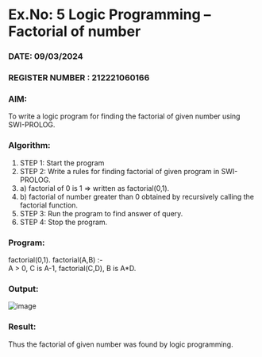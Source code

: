 # Ex.No: 5   Logic Programming – Factorial of number   
### DATE: 09/03/2024                                                                            
### REGISTER NUMBER : 212221060166
### AIM: 
To  write  a logic program for finding the factorial of given number using SWI-PROLOG. 
### Algorithm:
1. STEP 1: Start the program
2. STEP 2:  Write a rules for finding factorial of given program in SWI-PROLOG.
3.   a)	factorial of 0 is 1 => written as factorial(0,1).
4.   b)	factorial of number greater than 0 obtained by recursively calling the factorial    function.
5. STEP 3: Run the program  to find answer of  query.
6. STEP 4: Stop the program.

### Program:
factorial(0,1).
factorial(A,B) :-  
           A > 0, 
           C is A-1,
           factorial(C,D),
           B is A*D.


### Output:


![image](https://github.com/MEHUL1120/AI_Lab_2023-24/assets/159034708/eef0e120-a078-47a6-a22d-ce3760142bb5)

### Result:
Thus the factorial of given number was found by logic programming. 
